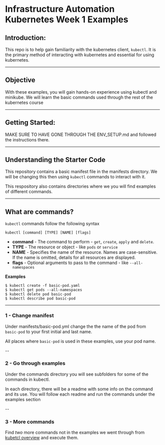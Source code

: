 
# Infrastructure Automation Kubernetes Week 1 Examples

## Introduction: 

This repo is to help gain familiarity with the kubernetes client, `kubectl`.  It is the primary method of interacting with kubernetes and essential for using kubernetes. 

---
## Objective

With these examples, you will gain hands-on experience using kubectl and minikube. We will learn the basic commands used through the rest of the kubernetes course

---
## Getting Started:

MAKE SURE TO HAVE GONE THROUGH THE ENV_SETUP.md and followed the instructions there.

---

## Understanding the Starter Code
This repository contains a basic manifest file in the manifests directory. We will be changing this then using `kubectl` commands to interact with it.

This respository also contains directories where we you will find examples of different commands. 

---

## What are commands?

`kubectl` commands follow the following syntax

```
kubectl [command] [TYPE] [NAME] [flags]
```

* **command** - The command to perform -  `get`, `create`, `apply` and `delete`.
* **TYPE** - The resource or object - like `pods` or `service`
* **NAME** - Specifies the name of the resource. Names are case-sensitive. If the name is omitted, details for all resources are displayed.
* **flags** - Optional arguments to pass to the command - like `--all-namespaces`

**Examples**
```
$ kubectl create -f basic-pod.yaml
$ kubectl get pods --all-namespaces 
$ kubectl delete pod basic-pod
$ kubectl describe pod basic-pod
```

---

### 1 - Change manifest
Under manifests/basic-pod.yml change the the name of the pod from `basic-pod` to your first initial and last name. 

All places where `basic-pod` is used in these examples, use your pod name.

--

### 2 - Go through examples
Under the commands directory you will see subfolders for some of the commands in kubectl.

 In each directory, there will be a readme with some info on the command and its use. You will follow each readme and run the commands under the examples section

--

### 3 - More commands
Find *two* more commands not in the examples we went through from [kubetcl overview](https://kubernetes.io/docs/reference/kubectl/overview/) and execute them.

